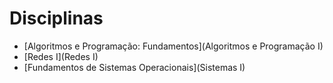 # Disciplinas

+ [Algoritmos e Programação: Fundamentos](Algoritmos e Programação I)
+ [Redes I](Redes I)
+ [Fundamentos de Sistemas Operacionais](Sistemas I)

